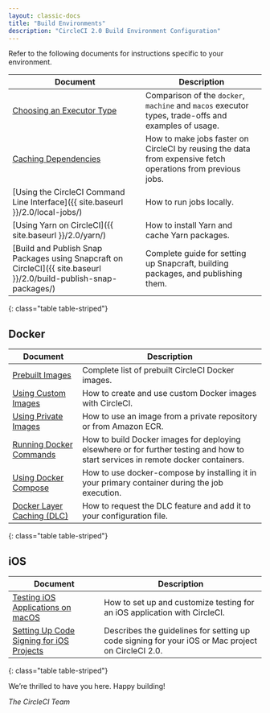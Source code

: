 ```yaml
---
layout: classic-docs
title: "Build Environments"
description: "CircleCI 2.0 Build Environment Configuration"
---
```



Refer to the following documents for instructions specific to your environment.

Document | Description
----|----------
<a href="{{ site.baseurl }}/2.0/executor-types/">Choosing an Executor Type</a> | Comparison of the `docker`, `machine` and `macos` executor types, trade-offs and examples of usage.
<a href="{{ site.baseurl }}/2.0/caching/">Caching Dependencies</a> | How to make jobs faster on CircleCI by reusing the data from expensive fetch operations from previous jobs.
[Using the CircleCI Command Line Interface]({{ site.baseurl }}/2.0/local-jobs/) | How to run jobs locally.
[Using Yarn on CircleCI]({{ site.baseurl }}/2.0/yarn/) | How to install Yarn and cache Yarn packages.
[Build and Publish Snap Packages using Snapcraft on CircleCI]({{ site.baseurl }}/2.0/build-publish-snap-packages/) | Complete guide for setting up Snapcraft, building packages, and publishing them. 
{: class="table table-striped"}

## Docker

Document | Description
----|----------
<a href="{{ site.baseurl }}/2.0/circleci-images/">Prebuilt Images</a> | Complete list of prebuilt CircleCI Docker images.
<a href="{{ site.baseurl }}/2.0/custom-images/">Using Custom Images</a> | How to create and use custom Docker images with CircleCI.
<a href="{{ site.baseurl }}/2.0/private-images/">Using Private Images</a> | How to use an image from a private repository or from Amazon ECR.
<a href="{{ site.baseurl }}/2.0/building-docker-images/">Running Docker Commands</a> | How to build Docker images for deploying elsewhere or for further testing and how to start services in remote docker containers.
<a href="{{ site.baseurl }}/2.0/docker-compose/">Using Docker Compose</a> | How to use docker-compose by installing it in your primary container during the job execution.
<a href="{{ site.baseurl }}/2.0/docker-layer-caching/">Docker Layer Caching (DLC)</a> | How to request the DLC feature and add it to your configuration file.
{: class="table table-striped"}

## iOS

Document | Description
----|----------
<a href="{{ site.baseurl }}/2.0/testing-ios/">Testing iOS Applications on macOS</a> | How to set up and customize testing for an iOS application with CircleCI.
<a href="{{ site.baseurl }}/2.0/ios-codesigning/">Setting Up Code Signing for iOS Projects</a> | Describes the guidelines for setting up code signing for your iOS or Mac project on CircleCI 2.0.
{: class="table table-striped"}

We’re thrilled to have you here. Happy building!

_The CircleCI Team_
